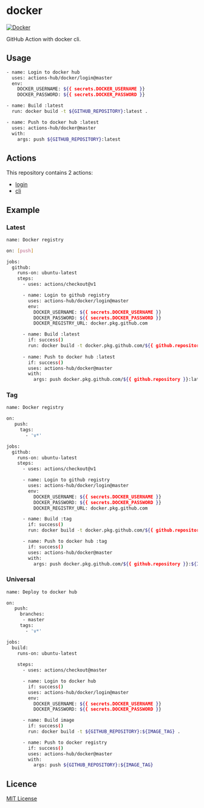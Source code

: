 # docker

[![Docker](https://serhiy.s3.eu-central-1.amazonaws.com/Github_repo/docker/horizontal-logo-monochromatic-white.png)](https://www.docker.com)

GitHub Action with docker cli.

## Usage
```bash
- name: Login to docker hub
  uses: actions-hub/docker/login@master
  env:
    DOCKER_USERNAME: ${{ secrets.DOCKER_USERNAME }}
    DOCKER_PASSWORD: ${{ secrets.DOCKER_PASSWORD }}

- name: Build :latest
  run: docker build -t ${GITHUB_REPOSITORY}:latest .

- name: Push to docker hub :latest
  uses: actions-hub/docker@master
  with:
    args: push ${GITHUB_REPOSITORY}:latest
```

## Actions

This repository contains 2 actions:  

- [login](https://github.com/actions-hub/docker/tree/master/login)
- [cli](https://github.com/actions-hub/docker/tree/master/cli)

## Example

### Latest
```bash
name: Docker registry

on: [push]

jobs:
  github:
    runs-on: ubuntu-latest    
    steps:
      - uses: actions/checkout@v1

      - name: Login to github registry
        uses: actions-hub/docker/login@master
        env:
          DOCKER_USERNAME: ${{ secrets.DOCKER_USERNAME }}
          DOCKER_PASSWORD: ${{ secrets.DOCKER_PASSWORD }}
          DOCKER_REGISTRY_URL: docker.pkg.github.com

      - name: Build :latest
        if: success()
        run: docker build -t docker.pkg.github.com/${{ github.repository }}/app:latest .
        
      - name: Push to docker hub :latest
        if: success()
        uses: actions-hub/docker@master
        with:
          args: push docker.pkg.github.com/${{ github.repository }}:latest
```

### Tag
```bash
name: Docker registry

on: 
   push:
     tags:
       - 'v*'

jobs:
  github:
    runs-on: ubuntu-latest    
    steps:
      - uses: actions/checkout@v1

      - name: Login to github registry
        uses: actions-hub/docker/login@master
        env:
          DOCKER_USERNAME: ${{ secrets.DOCKER_USERNAME }}
          DOCKER_PASSWORD: ${{ secrets.DOCKER_PASSWORD }}
          DOCKER_REGISTRY_URL: docker.pkg.github.com

      - name: Build :tag
        if: success()
        run: docker build -t docker.pkg.github.com/${{ github.repository }}/app:${IMAGE_TAG} .

      - name: Push to docker hub :tag
        if: success()
        uses: actions-hub/docker@master
        with:
          args: push docker.pkg.github.com/${{ github.repository }}:${IMAGE_TAG}
```

### Universal
```bash
name: Deploy to docker hub

on:
   push:
     branches:    
      - master
     tags:
       - 'v*'

jobs:
  build:
    runs-on: ubuntu-latest
    
    steps:
      - uses: actions/checkout@master

      - name: Login to docker hub
        if: success()
        uses: actions-hub/docker/login@master
        env:
          DOCKER_USERNAME: ${{ secrets.DOCKER_USERNAME }}
          DOCKER_PASSWORD: ${{ secrets.DOCKER_PASSWORD }}

      - name: Build image
        if: success()
        run: docker build -t ${GITHUB_REPOSITORY}:${IMAGE_TAG} .

      - name: Push to docker registry
        if: success()
        uses: actions-hub/docker@master
        with:
          args: push ${GITHUB_REPOSITORY}:${IMAGE_TAG}
```

## Licence
[MIT License](https://github.com/actions-hub/docker/blob/master/LICENSE)
